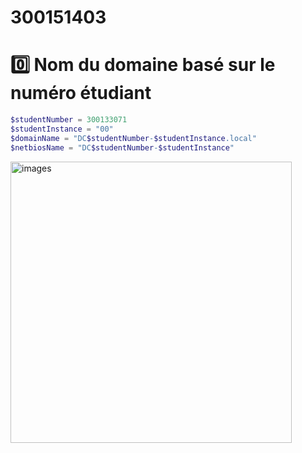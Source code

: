 # 300151403

# 0️⃣ Nom du domaine basé sur le numéro étudiant

```powershell
$studentNumber = 300133071
$studentInstance = "00"
$domainName = "DC$studentNumber-$studentInstance.local"
$netbiosName = "DC$studentNumber-$studentInstance"
```
<img src="images/0.PNG" alt="images" width="450"/>
